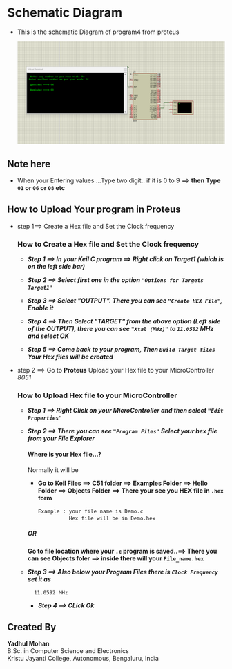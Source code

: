 # Schematic Diagram

- This is the schematic Diagram of program4 from proteus

  <img src="Prg4.png">

## Note here 
  - When your Entering values ...Type two digit..
    if it is 0 to 9
       **==> then Type `01` or `06` or `08` etc**

## How to Upload Your program in Proteus

- step 1==> Create a Hex file and Set the Clock frequency
  ### How to Create a Hex file and Set the Clock frequency
    - **_Step 1 ==> In your Keil C program ==> Right click on Target1 (which is on the left side bar)_**
      
    - **_Step 2 ==> Select first one in the option `"Options for Targets Target1"`_**
      
    - **_Step 3 ==> Select "OUTPUT". There you can see `"Create HEX File"`, Enable it_**
      
    - **_Step 4 ==> Then Select "TARGET" from the above option (Left side of the OUTPUT), there you can see `"Xtal (MHz)"` to `11.0592` MHz and select OK_**
      
    - **_Step 5 ==> Come back to your program, Then ``Build Target files`` Your Hex files will be created_**
      
      
- step 2 ==> Go to **Proteus** Upload your Hex file to your MicroController *8051*
  ### How to Upload Hex file to your MicroController
  
    - **_Step 1 ==> Right Click on your MicroController and then select `"Edit Properties"`_**
      
    - **_Step 2 ==> There you can see `"Program Files"` Select your hex file from your File Explorer_**
      
        #### Where is your Hex file...?
         Normally it will be
        - **Go to Keil Files ==> C51 folder ==> Examples Folder ==> Hello Folder ==> Objects Folder ==> There your see you HEX file in ```.hex``` form**
           ```
           Example : your file name is Demo.c
                     Hex file will be in Demo.hex
           ```
        ##### OR
         **Go to file location where your `.c` program is saved..==> There you can see Objects foler ==> inside there will your `File_name.hex`**


    - **_Step 3 ==> Also below your Program Files there is `Clock Frequency` set it as_**
         ```
           11.0592 MHz
         ```
         
      - **_Step 4 ==> CLick Ok_**

     
## Created By

**Yadhul Mohan**  
B.Sc. in Computer Science and Electronics  
Kristu Jayanti College, Autonomous, Bengaluru, India

